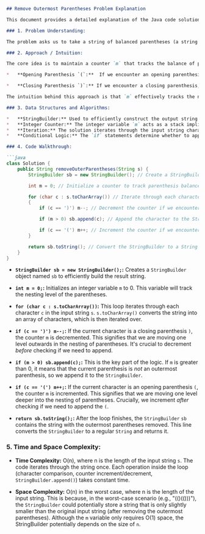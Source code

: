 ```markdown
## Remove Outermost Parentheses Problem Explanation

This document provides a detailed explanation of the Java code solution for the LeetCode problem "Remove Outermost Parentheses."

### 1. Problem Understanding:

The problem asks us to take a string of balanced parentheses (a string where each opening parenthesis has a matching closing parenthesis), and decompose it into its *primitive* components.  A primitive string is a balanced string that cannot be further decomposed into smaller balanced strings. The goal is to remove the outermost parentheses of each primitive string and concatenate the results.  For example, the string "(()())(())" can be decomposed into "(()())" and "(())". Removing the outermost parentheses from each gives "()()" and "()", respectively.  Concatenating those produces the final answer: "()()()".

### 2. Approach / Intuition:

The core idea is to maintain a counter `m` that tracks the balance of parentheses encountered so far. We iterate through the string character by character. The `m` variable indicates the nesting level.  We only append a parenthesis to the result if it is *not* an outermost parenthesis.

*   **Opening Parenthesis `(`:**  If we encounter an opening parenthesis, we increment `m`. We only append it to the result *if* `m` is already greater than 0 *before* the increment.  This means we're inside a primitive component and not at the outermost level.

*   **Closing Parenthesis `)`:** If we encounter a closing parenthesis, we decrement `m`. We only append it to the result *if* `m` is greater than 0 *after* the decrement.  This means we're inside a primitive component and not at the outermost level.

The intuition behind this approach is that `m` effectively tracks the nesting depth of the parentheses.  When `m` is 0, we are outside any primitive string.  When `m` becomes 1, we've entered a new primitive string. Only when `m` > 0, inside the `if` statement, do we add the character to our string builder. This ensures that the outermost parentheses of each primitive string are excluded.

### 3. Data Structures and Algorithms:

*   **StringBuilder:** Used to efficiently construct the output string by appending characters incrementally.  String concatenation using `+` repeatedly can be inefficient, especially for long strings, because it creates new String objects in each concatenation.
*   **Integer Counter:** The integer variable `m` acts as a stack implicitly, maintaining the nesting level. It's the key algorithm.
*   **Iteration:** The solution iterates through the input string character by character. This is a fundamental algorithmic technique.
*   **Conditional Logic:** The `if` statements determine whether to append a parenthesis to the result, based on the current nesting level.

### 4. Code Walkthrough:

```java
class Solution {
    public String removeOuterParentheses(String s) {
        StringBuilder sb = new StringBuilder(); // Create a StringBuilder to store the result.

        int m = 0; // Initialize a counter to track parenthesis balance/nesting depth.

        for (char c : s.toCharArray()) // Iterate through each character in the input string.
        {
            if (c == ')') m--; // Decrement the counter if we encounter a closing parenthesis. This happens *before* checking if we should append it.

            if (m > 0) sb.append(c); // Append the character to the StringBuilder if the counter is greater than 0 (not outermost).

            if (c == '(') m++; // Increment the counter if we encounter an opening parenthesis. This happens *after* checking if we should append it.
        }

        return sb.toString(); // Convert the StringBuilder to a String and return it.
    }
}
```

*   **`StringBuilder sb = new StringBuilder();`:** Creates a `StringBuilder` object named `sb` to efficiently build the result string.

*   **`int m = 0;`:** Initializes an integer variable `m` to 0.  This variable will track the nesting level of the parentheses.

*   **`for (char c : s.toCharArray())`:** This loop iterates through each character `c` in the input string `s`.  `s.toCharArray()` converts the string into an array of characters, which is then iterated over.

*   **`if (c == ')') m--;`:** If the current character is a closing parenthesis `)`, the counter `m` is decremented.  This signifies that we are moving one level outwards in the nesting of parentheses. It's crucial to decrement *before* checking if we need to append.

*   **`if (m > 0) sb.append(c);`:** This is the key part of the logic.  If `m` is greater than 0, it means that the current parenthesis is *not* an outermost parenthesis, so we append it to the `StringBuilder`.

*   **`if (c == '(') m++;`:** If the current character is an opening parenthesis `(`, the counter `m` is incremented. This signifies that we are moving one level deeper into the nesting of parentheses. Crucially, we increment *after* checking if we need to append the `(`.

*   **`return sb.toString();`:** After the loop finishes, the `StringBuilder` `sb` contains the string with the outermost parentheses removed. This line converts the `StringBuilder` to a regular `String` and returns it.

### 5. Time and Space Complexity:

*   **Time Complexity:** O(n), where n is the length of the input string `s`. The code iterates through the string once.  Each operation inside the loop (character comparison, counter increment/decrement, `StringBuilder.append()`) takes constant time.

*   **Space Complexity:** O(n) in the worst case, where n is the length of the input string. This is because, in the worst-case scenario (e.g., "(()(()))"), the `StringBuilder` could potentially store a string that is only slightly smaller than the original input string (after removing the outermost parentheses). Although the `m` variable only requires O(1) space, the StringBuilder potentially depends on the size of `n`.
